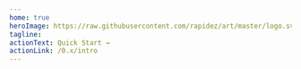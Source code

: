 ```yaml
---
home: true
heroImage: https://raw.githubusercontent.com/rapidez/art/master/logo.svg
tagline:
actionText: Quick Start →
actionLink: /0.x/intro
---
```

